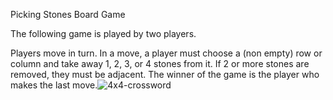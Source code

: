 Picking Stones Board Game

The following game is played by two players.

Players move in turn. In a move, a player must choose a (non empty) row or column and take away 1, 2, 3, or 4 stones from it.
If 2 or more stones are removed, they must be adjacent.
The winner of the game is the player who makes the last move.![4x4-crossword](https://user-images.githubusercontent.com/82092510/169649262-540c2cae-6755-4014-9964-475e64822523.gif)

